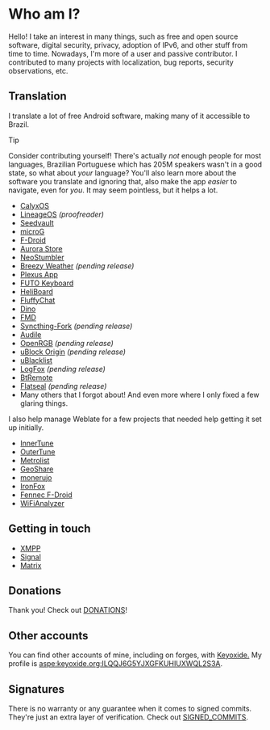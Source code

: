 # Who am I?
Hello! I take an interest in many things, such as free and open source software, digital security, privacy, adoption of IPv6, and other stuff from time to time.
Nowadays, I'm more of a user and passive contributor. I contributed to many projects with localization, bug reports, security observations, etc.

## Translation
I translate a lot of free Android software, making many of it accessible to Brazil.

> [!TIP]
> Consider contributing yourself! There's actually *not* enough people for most languages, Brazilian Portuguese which has 205M speakers
> wasn't in a good state, so what about *your* language? You'll also learn more about the software you translate and ignoring that,
> also make the app *easier* to navigate, even for *you*. It may seem pointless, but it helps a lot.

- [CalyxOS](https://calyxos.org)
- [LineageOS](https://lineageos.org) _(proofreader)_
- [Seedvault](https://github.com/seedvault-app/seedvault)
- [microG](https://microg.org)
- [F-Droid](https://f-droid.org)
- [Aurora Store](https://auroraoss.com)
- [NeoStumbler](https://github.com/mjaakko/NeoStumbler)
- [Breezy Weather](https://github.com/breezy-weather/breezy-weather) _(pending release)_
- [Plexus App](https://github.com/techlore/Plexus-app)
- [FUTO Keyboard](https://keyboard.futo.org)
- [HeliBoard](https://github.com/Helium314/HeliBoard)
- [FluffyChat](https://fluffychat.im)
- [Dino](https://dino.im)
- [FMD](https://fmd-foss.org)
- [Syncthing-Fork](https://github.com/Catfriend1/syncthing-android) _(pending release)_
- [Audile](https://github.com/aleksey-saenko/MusicRecognizer)
- [OpenRGB](https://openrgb.org) _(pending release)_
- [uBlock Origin](https://github.com/gorhill/uBlock) _(pending release)_
- [uBlacklist](https://ublacklist.github.io/)
- [LogFox](https://github.com/F0x1d/LogFox) _(pending release)_
- [BtRemote](https://gitlab.com/Atharok/BtRemote)
- [Flatseal](https://github.com/tchx84/Flatseal) _(pending release)_
- Many others that I forgot about! And even more where I only fixed a few glaring things.

I also help manage Weblate for a few projects that needed help getting it set up initially.

- [InnerTune](https://hosted.weblate.org/engage/innertune)
- [OuterTune](https://hosted.weblate.org/engage/outertune)
- [Metrolist](https://hosted.weblate.org/engage/metrolist)
- [GeoShare](https://hosted.weblate.org/engage/geoshare)
- [monerujo](https://hosted.weblate.org/engage/monerujo)
- [IronFox](https://hosted.weblate.org/engage/ironfox)
- [Fennec F-Droid](https://translate.codeberg.org/engage/fennec)
- [WiFiAnalyzer](https://hosted.weblate.org/engage/wifianalyzer)

## Getting in touch
- [XMPP](xmpp:lucasmz@conversations.im?omemo-sid-1816914948=79dd479374a1afa3e86e5dcf868443f82256b89229960bac9f27185c74b75e33;omemo-sid-2020489995=13925ec0a486aaf8980cc737e091ccb7a056174b723e799b3664243240129d68)
- [Signal](https://signal.me/#eu/UFYUFWCLBEiMJU4xgYt6lHqKkDLhBv-cgTbGqOw_9q0NIINL6QVJ7oDcbO0lTjqY)
- [Matrix](https://matrix.to/#/@lucasmz:catgirl.cloud)

## Donations
Thank you! Check out [DONATIONS](DONATIONS.md)!

## Other accounts
You can find other accounts of mine, including on forges, with [Keyoxide.](https://keyoxide.org) My profile is [aspe:keyoxide.org:ILQQJ6G5YJXGFKUHIUXWQL2S3A](https://keyoxide.org/aspe:keyoxide.org:ILQQJ6G5YJXGFKUHIUXWQL2S3A).

## Signatures
There is no warranty or any guarantee when it comes to signed commits. They're just an extra layer of verification. Check out [SIGNED_COMMITS](SIGNED_COMMITS.md).
